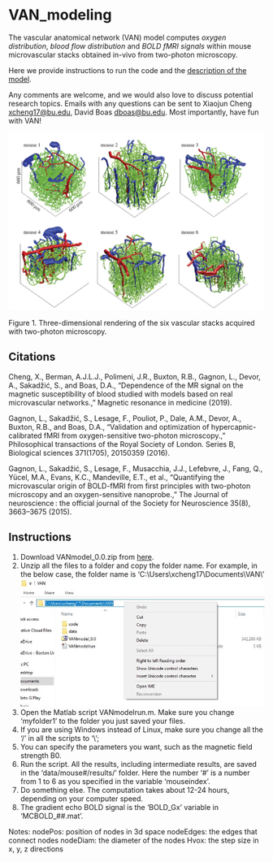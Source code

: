 # VAN_modeling

The vascular anatomical network (VAN) model computes *oxygen distribution*, *blood flow distribution* and *BOLD fMRI signals* within mouse  microvascular stacks obtained in-vivo from two-photon microscopy.

Here we provide instructions to run the code and the [description of the model](https://github.com/BUNPC/VAN_modeling/blob/master/Model_Description/Short%20Introduction%20to%20VAN.pdf).

Any comments are welcome, and we would also love to discuss potential research topics. Emails with any questions can be sent to Xiaojun Cheng xcheng17@bu.edu, David Boas dboas@bu.edu. Most importantly, have fun with VAN!

![Figure](VANs.png)


 
Figure 1. Three-dimensional rendering of the six vascular stacks acquired with two-photon microscopy. 

## Citations
Cheng, X., Berman, A.J.L.J., Polimeni, J.R., Buxton, R.B., Gagnon, L., Devor, A., Sakadžić, S., and Boas, D.A., “Dependence of the MR signal on the magnetic susceptibility of blood studied with models based on real microvascular networks.,” Magnetic resonance in medicine (2019).

Gagnon, L., Sakadžić, S., Lesage, F., Pouliot, P., Dale, A.M., Devor, A., Buxton, R.B., and Boas, D.A., “Validation and optimization of hypercapnic-calibrated fMRI from oxygen-sensitive two-photon microscopy.,” Philosophical transactions of the Royal Society of London. Series B, Biological sciences 371(1705), 20150359 (2016).

Gagnon, L., Sakadžić, S., Lesage, F., Musacchia, J.J., Lefebvre, J., Fang, Q., Yücel, M.A., Evans, K.C., Mandeville, E.T., et al., “Quantifying the microvascular origin of BOLD-fMRI from first principles with two-photon microscopy and an oxygen-sensitive nanoprobe.,” The Journal of neuroscience : the official journal of the Society for Neuroscience 35(8), 3663–3675 (2015).


## Instructions
1. Download VANmodel_0.0.zip from [here](https://drive.google.com/a/bu.edu/file/d/1YS4ajA333wlLD4Mt9ZAB0NNJUT8FKlnz/view?usp=sharing).
2. Unzip all the files to a folder and copy the folder name. For example, in the below case, the folder name is ‘C:\Users\xcheng17\Documents\VAN\’
![Figure](Example.png)
3.	Open the Matlab script VANmodelrun.m. Make sure you change ‘myfolder1’ to the folder you just saved your files. 
4.	If you are using Windows instead of Linux, make sure you change all the ‘/’ in all the scripts to ‘\’;
5.	You can specify the parameters you want, such as the magnetic field strength B0.
6.	Run the script. All the results, including intermediate results, are saved in the ‘data/mouse#/results/’ folder. Here the number ‘#’ is a number from 1 to 6 as you specified in the variable ‘mouseindex’.
7.	Do something else. The computation takes about 12-24 hours, depending on your computer speed.
8.	The gradient echo BOLD signal is the ‘BOLD_Gx’ variable in ‘MCBOLD_##.mat’.


Notes:
nodePos: position of nodes in 3d space
nodeEdges: the edges that connect nodes
nodeDiam: the diameter of the nodes
Hvox: the step size in x, y, z directions
